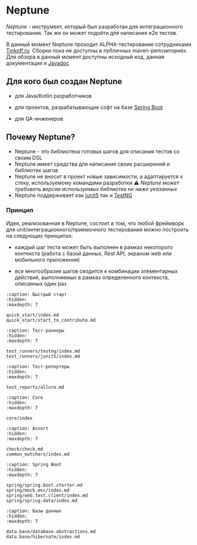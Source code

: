 # Neptune

_Neptune_ - инструмент, который был разработан для интеграционного тестирования. Так же он может подойти для
написания e2e тестов.

В данный момент Neptune проходит ALPHA-тестирование сотрудниками [Tinkoff.ru](https://www.tinkoff.ru/software/).
Сборки пока не доступны в публичных maven-репозиториях. Для обзора в данный момент доступны исходный код, данная документация и [Javadoc](https://tinkoff.github.io/neptune/core.api/index.html)

## Для кого был создан Neptune

- для Java/Kotlin разработчиков

- для проектов, разрабатывающие софт на базе [Spring Boot](https://spring.io/projects/spring-boot)

- для QA-инженеров

## Почему Neptune?

- Neptune - это библиотека готовых шагов для описания тестов со своим DSL
- Neptune имеет средства для написания своих расширений и библиотек шагов
- Neptune не вносит в проект новые зависимости, а адаптируется к стеку, используемому командами разработки
  ⚠️ _Neptune может требовать версии используемых библиотек не ниже указанных_
- Neptune поддерживает  как [junit5](https://junit.org/junit5/docs/current/user-guide/) так и [TestNG](https://testng.org/doc/)

### Принцип

Идея, реализованная в Neptune, состоит в том, что любой фреймворк для unit/интеграционного/приемочного тестирования
можно построить на следующих принципах:

- каждый шаг теста может быть выполнен в рамках некоторого контекста (работа с базой данных, Rest API, экраном web или мобильного приложения)

- все многообразие шагов сводится к комбинации элементарных действий, выполняемых в рамках определенного контекста, описанных один раз



```{toctree}
:caption: Быстрый старт
:hidden:
:maxdepth: 7

quick_start/index.md
quick_start/start_to_contribute.md
```

```{toctree}
:caption: Тест-раннеры
:hidden:
:maxdepth: 7

test_runners/testng/index.md
test_runners/junit5/index.md
```

```{toctree}
:caption: Тест-репортеры
:hidden:
:maxdepth: 7

test_reports/allure.md
```

```{toctree}
:caption: Core
:hidden:
:maxdepth: 7

core/index
```

```{toctree}
:caption: Assert
:hidden:
:maxdepth: 7

check/check.md
common_matchers/index.md
```

```{toctree}
:caption: Spring Boot
:hidden:
:maxdepth: 7

spring/spring.boot.sterter.md
spring/mock.mvc/index.md
spring/web.test.client/index.md
spring/spring.data/index.md
```

```{toctree}
:caption: Базы данных
:hidden:
:maxdepth: 7

data.base/database.abstractions.md
data.base/hibernate/index.md
```


  

